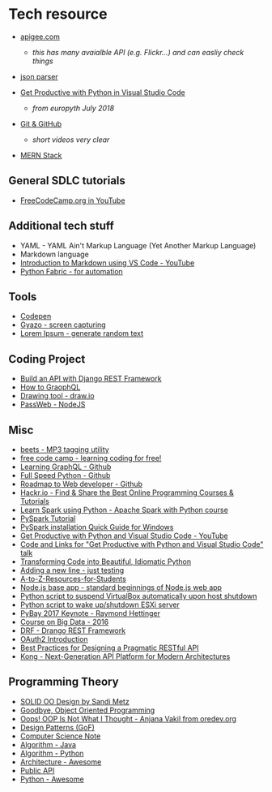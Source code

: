 # Tech resource

* [apigee.com](apigee.com)
  * _this has many avaialble API (e.g. Flickr...) and can easliy check things_
* [json parser](http://json.parser.online.fr)
* [Get Productive with Python in Visual Studio Code](https://www.youtube.com/watch?v=TILIcrrVABg)
  * _from europyth July 2018_
* [Git & GitHub](https://www.youtube.com/playlist?list=PLWKjhJtqVAbkFiqHnNaxpOPhh9tSWMXIF)
  * _short videos very clear_

* [MERN Stack](http://mern.io/)

## General SDLC tutorials

* [FreeCodeCamp.org in YouTube](https://www.youtube.com/channel/UC8butISFwT-Wl7EV0hUK0BQ)

## Additional tech stuff

* YAML - YAML Ain't Markup Language (Yet Another Markup Language)
* Markdown language
* [Introduction to Markdown using VS Code - YouTube](https://www.youtube.com/watch?v=pTCROLZLhDM)
* [Python Fabric - for automation](http://www.fabfile.org/)

## Tools

* [Codepen](https://codepen.io/)
* [Gyazo - screen capturing](gyazo.com)
* [Lorem Ipsum - generate random text](https://loremipsum.io/)

## Coding Project

* [Build an API with Django REST Framework](https://medium.com/backticks-tildes/lets-build-an-api-with-django-rest-framework-32fcf40231e5)
* [How to GraophQL](https://www.howtographql.com/)
* [Drawing tool - draw.io](https://draw.io)
* [PassWeb - NodeJS](https://github.com/DavidAnson/PassWeb)

## Misc

* [beets - MP3 tagging utility](https://beets.readthedocs.io/en/v1.4.7/dev/index.html)
* [free code camp - learning coding for free!](https://www.freecodecamp.org/)
* [Learning GraphQL - Github](https://github.com/MoonHighway/learning-graphql)
* [Full Speed Python - Github](https://github.com/joaoventura/full-speed-python)
* [Roadmap to Web developer - Github](https://github.com/kamranahmedse/developer-roadmap)
* [Hackr.io - Find & Share the Best Online Programming Courses & Tutorials](https://hackr.io/)
* [Learn Spark using Python - Apache Spark with Python course](https://github.com/awantik/pyspark-tutorial)
* [PySpark Tutorial](https://github.com/mahmoudparsian/pyspark-tutorial)
* [PySpark installation Quick Guide for Windows](https://medium.com/@loldja/installing-apache-spark-pyspark-the-missing-quick-start-guide-for-windows-ad81702ba62d)
* [Get Productive with Python and Visual Studio Code - YouTube](https://www.youtube.com/watch?v=TILIcrrVABg)
* [Code and Links for "Get Productive with Python and Visual Studio Code" talk](https://github.com/qubitron/pydemo)
* [Transforming Code into Beautiful, Idiomatic Python](https://gist.github.com/0x4D31/f0b633548d8e0cfb66ee3bea6a0deff9)
* [Adding a new line - just testing](http://google.com)
* [A-to-Z-Resources-for-Students](https://github.com/dipakkr/A-to-Z-Resources-for-Students)
* [Node.js base app - standard beginnings of Node.js web app](https://github.com/stevekane/baseapp)
* [Python script to suspend VirtualBox automatically upon host shutdown](https://superuser.com/questions/959567/virtualbox-windows-graceful-shutdown-of-guests-on-host-shutdown)
* [Python script to wake up/shutdown ESXi server](https://serverfault.com/questions/343778/automatically-shutting-down-an-esxi-host-nightly)
* [PyBay 2017 Keynote - Raymond Hettinger](https://pybay.com/site_media/slides/raymond2017-keynote/index.html)
* [Course on Big Data - 2016](http://semantica.cs.lth.se/pyspark/#/pyspark-vm)
* [DRF - Drango REST Framework](https://www.django-rest-framework.org/)
* [OAuth2 Introduction](https://github.com/networknt/light-oauth2/wiki/OAuth2-Introduction)
* [Best Practices for Designing a Pragmatic RESTful API](https://www.vinaysahni.com/best-practices-for-a-pragmatic-restful-api)
* [Kong - Next-Generation API Platform for Modern Architectures](https://konghq.com/)

## Programming Theory
* [SOLID OO Design by Sandi Metz](https://www.youtube.com/watch?v=v-2yFMzxqwU)
* [Goodbye, Object Oriented Programming](https://medium.com/@cscalfani/goodbye-object-oriented-programming-a59cda4c0e53)
* [Oops! OOP Is Not What I Thought - Anjana Vakil from oredev.org](https://www.youtube.com/watch?v=91gxLyc9nXU&feature=push-fr&attr_tag=nmIlsPbSuxQkMY9k%3A6)
* [Design Patterns (GoF)](https://github.com/CyC2018/Design-Patterns)
* [Computer Science Note](https://github.com/CyC2018/CS-Notes)
* [Algorithm - Java](https://github.com/CyC2018/Algorithm)
* [Algorithm - Python](https://github.com/TheAlgorithms/Python)
* [Architecture - Awesome](https://github.com/xingshaocheng/architect-awesome)
* [Public API](https://github.com/toddmotto/public-apis)
* [Python - Awesome](https://github.com/vinta/awesome-python)    